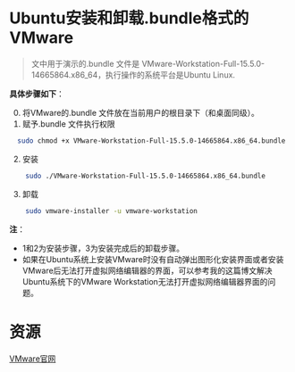 # Ubuntu安装和卸载.bundle格式的VMware

> 文中用于演示的.bundle 文件是 VMware-Workstation-Full-15.5.0-14665864.x86_64，执行操作的系统平台是Ubuntu Linux.

**具体步骤如下**：

0. 将VMware的.bundle 文件放在当前用户的根目录下（和桌面同级）。
1. 赋予.bundle 文件执行权限

``` sh
  sudo chmod +x VMware-Workstation-Full-15.5.0-14665864.x86_64.bundle
```

2. 安装

``` sh
    sudo ./VMware-Workstation-Full-15.5.0-14665864.x86_64.bundle
```

3. 卸载

``` sh
    sudo vmware-installer -u vmware-workstation
```

**注**：
 * 1和2为安装步骤，3为安装完成后的卸载步骤。
 * 如果在Ubuntu系统上安装VMware时没有自动弹出图形化安装界面或者安装VMware后无法打开虚拟网络编辑器的界面，可以参考我的这篇博文解决Ubuntu系统下的VMware Workstation无法打开虚拟网络编辑器界面的问题。

# 资源

[VMware官网](https://www.vmware.com/)

